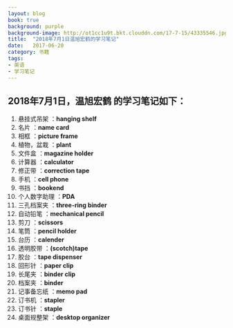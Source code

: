 ```yaml
---
layout: blog
book: true
background: purple
background-image: http://ot1cc1u9t.bkt.clouddn.com/17-7-15/43335546.jpg
title:  "2018年7月1日温旭宏鹤的学习笔记"
date:   2017-06-20
category: 书籍
tags:
- 英语
- 学习笔记
---
```


## 2018年7月1日，温旭宏鹤 的学习笔记如下：

1. 悬挂式吊架		：**hanging shelf**
2. 名片 				：**name card**
3. 相框				：**picture frame**
4. 植物，盆栽			：**plant**
5. 文件盒				：**magazine holder**
6. 计算器				：**calculator**
7. 修正带				：**correction tape**
8. 手机				：**cell phone**
9. 书挡				：**bookend**
10. 个人数字助理		：**PDA**
11. 三孔档案夹			：**three-ring binder**
12. 自动铅笔			：**mechanical pencil**
13. 剪刀				：**scissors**
14. 笔筒				：**pencil holder**
15. 台历				：**calender**
16. 透明胶带			：**(scotch)tape**
17. 胶台				：**tape dispenser**
18. 回形针				：**paper clip**
19. 长尾夹				：**binder clip**
20. 档案夹				：**binder**
21. 记事备忘纸			：**memo pad**
22. 订书机				：**stapler**
23. 订书针				：**staple**
24. 桌面规整架			：**desktop organizer**
